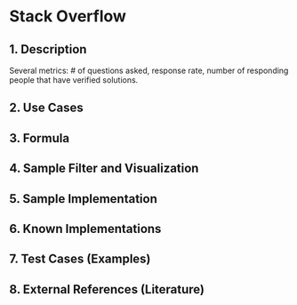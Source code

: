 # Stack Overflow

## 1. Description
Several metrics: # of questions asked, response rate, number of responding people that have verified solutions.

## 2. Use Cases

## 3. Formula

## 4. Sample Filter and Visualization

## 5. Sample Implementation

## 6. Known Implementations

## 7. Test Cases (Examples)

## 8. External References (Literature)
